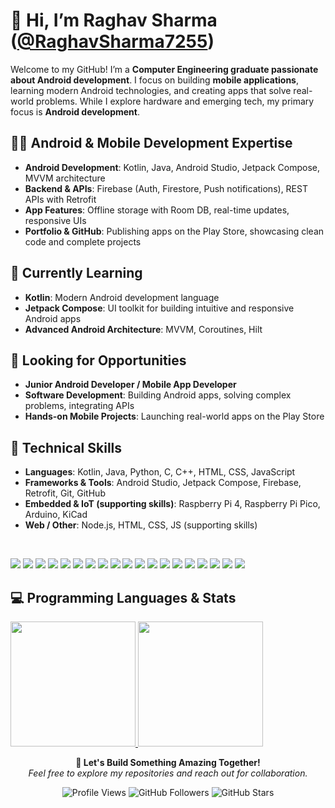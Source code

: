 # 👋 Hi, I’m **Raghav Sharma** ([@RaghavSharma7255](https://github.com/RaghavSharma7255))

Welcome to my GitHub! I’m a **Computer Engineering graduate passionate about Android development**. I focus on building **mobile applications**, learning modern Android technologies, and creating apps that solve real-world problems. While I explore hardware and emerging tech, my primary focus is **Android development**.

## 👨‍💻 Android & Mobile Development Expertise
- **Android Development**: Kotlin, Java, Android Studio, Jetpack Compose, MVVM architecture
- **Backend & APIs**: Firebase (Auth, Firestore, Push notifications), REST APIs with Retrofit
- **App Features**: Offline storage with Room DB, real-time updates, responsive UIs
- **Portfolio & GitHub**: Publishing apps on the Play Store, showcasing clean code and complete projects

## 🌱 Currently Learning
- **Kotlin**: Modern Android development language
- **Jetpack Compose**: UI toolkit for building intuitive and responsive Android apps
- **Advanced Android Architecture**: MVVM, Coroutines, Hilt

## 💼 Looking for Opportunities
- **Junior Android Developer / Mobile App Developer**
- **Software Development**: Building Android apps, solving complex problems, integrating APIs
- **Hands-on Mobile Projects**: Launching real-world apps on the Play Store

## 🔧 Technical Skills
- **Languages**: Kotlin, Java, Python, C, C++, HTML, CSS, JavaScript
- **Frameworks & Tools**: Android Studio, Jetpack Compose, Firebase, Retrofit, Git, GitHub
- **Embedded & IoT (supporting skills)**: Raspberry Pi 4, Raspberry Pi Pico, Arduino, KiCad
- **Web / Other**: Node.js, HTML, CSS, JS (supporting skills)
<br>
<p>
  <img src="https://img.shields.io/badge/Kotlin-7F52FF?style=for-the-badge&logo=kotlin&logoColor=white" />
  <img src="https://img.shields.io/badge/Android%20Studio-3DDC84?style=for-the-badge&logo=androidstudio&logoColor=black" />
  <img src="https://img.shields.io/badge/Jetpack%20Compose-4285F4?style=for-the-badge&logoColor=white" />
  <img src="https://img.shields.io/badge/Firebase-FFCA28?style=for-the-badge&logo=firebase&logoColor=white" />
  <img src="https://img.shields.io/badge/Java-ED8B00?style=for-the-badge&logo=java&logoColor=white" />
  <img src="https://img.shields.io/badge/Room%20DB-0DB14B?style=for-the-badge&logoColor=white" />
  <img src="https://img.shields.io/badge/Retrofit-3DDC84?style=for-the-badge&logoColor=white" />
  <img src="https://img.shields.io/badge/Git-F05032?style=for-the-badge&logo=git&logoColor=white" />
  <img src="https://img.shields.io/badge/GitHub-181717?style=for-the-badge&logo=github&logoColor=white" />
  <img src="https://img.shields.io/badge/JavaScript-F7DF1E?style=for-the-badge&logo=javascript&logoColor=black" />
  <img src="https://img.shields.io/badge/HTML-E34F26?style=for-the-badge&logo=html5&logoColor=white" />
  <img src="https://img.shields.io/badge/CSS-1572B6?style=for-the-badge&logo=css3&logoColor=white" />
  <img src="https://img.shields.io/badge/FreeRTOS-00A6A6?style=for-the-badge&logo=freertos&logoColor=white" />
  <img src="https://img.shields.io/badge/Git-F05032?style=for-the-badge&logo=git&logoColor=white" />
  <img src="https://img.shields.io/badge/GitHub-181717?style=for-the-badge&logo=github&logoColor=white" />
  <img src="https://img.shields.io/badge/Visual%20Studio-5C2D91?style=for-the-badge&logo=visual-studio&logoColor=white" />
  <img src="https://img.shields.io/badge/Raspberry%20Pi-BC2A8D?style=for-the-badge&logo=raspberrypi&logoColor=white" />
  <img src="https://img.shields.io/badge/Raspberry%20Pi%20Pico-2774BB?style=for-the-badge&logo=raspberrypi&logoColor=white" />
  <img src="https://img.shields.io/badge/Arduino-00979D?style=for-the-badge&logo=arduino&logoColor=white" />
</p>

  
## 💻 Programming Languages & Stats
<!-- Display Stats and Languages Side by Side -->
<p>
  <a href="https://github.com/raghavsharma7255/github-readme-stats">
    <img height="200" src="https://stat-ashy.vercel.app/api?username=raghavsharma7255&theme=transparent&show_icons=true&rank_icon=github" />
  </a>

  <a href="https://github.com/raghavsharma7255/convoychat">
    <img height="200" src="https://stat-ashy.vercel.app/api/top-langs?username=raghavsharma7255&theme=transparent&layout=compact&langs_count=8&card_width=450"/>
  </a>
</p>
<!-- Footer Section -->
<p align="center">
  <strong>🚀 Let's Build Something Amazing Together!</strong><br>
  <em>Feel free to explore my repositories and reach out for collaboration.</em>  
</p>



<p align="center">
  <img src="https://komarev.com/ghpvc/?username=raghavsharma7255&color=blue&style=flat-square" alt="Profile Views" />
  <img src="https://img.shields.io/github/followers/raghavsharma7255?style=social" alt="GitHub Followers" />
  <img src="https://img.shields.io/github/stars/raghavsharma7255?style=social" alt="GitHub Stars" />
</p>




<!---
RaghavSharma7255/RaghavSharma7255 is a ✨ special ✨ repository because its `README.md` (this file) appears on your GitHub profile.
You can click the Preview link to take a look at your changes.
--->
